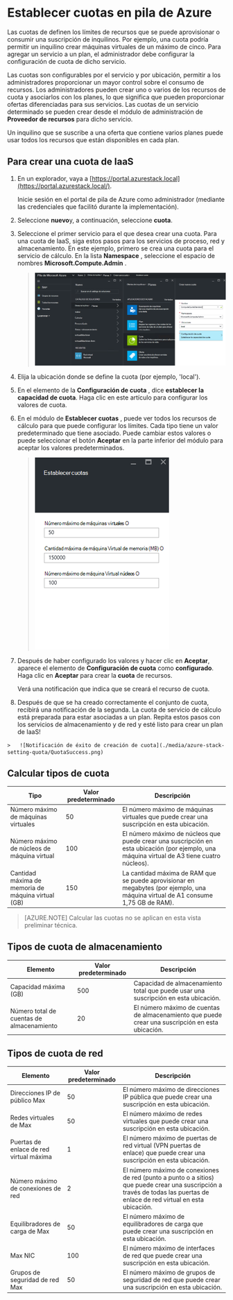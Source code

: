 <properties
    pageTitle="Las cuotas de pila de Azure | Microsoft Azure"
    description="Los administradores establecer cuotas para limitar la cantidad máxima de recursos que el acceso a los inquilinos."
    services="azure-stack"
    documentationCenter=""
    authors="mattmcg"
    manager="byronr"
    editor=""/>

<tags
    ms.service="azure-stack"
    ms.workload="na"
    ms.tgt_pltfrm="na"
    ms.devlang="na"
    ms.topic="get-started-article"
    ms.date="09/26/2016"
    ms.author="mattmcg"/>



# <a name="set-quotas-in-azure-stack"></a>Establecer cuotas en pila de Azure

Las cuotas de definen los límites de recursos que se puede aprovisionar o consumir una suscripción de inquilinos. Por ejemplo, una cuota podría permitir un inquilino crear máquinas virtuales de un máximo de cinco. Para agregar un servicio a un plan, el administrador debe configurar la configuración de cuota de dicho servicio.

Las cuotas son configurables por el servicio y por ubicación, permitir a los administradores proporcionar un mayor control sobre el consumo de recursos. Los administradores pueden crear uno o varios de los recursos de cuota y asociarlos con los planes, lo que significa que pueden proporcionar ofertas diferenciadas para sus servicios. Las cuotas de un servicio determinado se pueden crear desde el módulo de administración de **Proveedor de recursos** para dicho servicio.

Un inquilino que se suscribe a una oferta que contiene varios planes puede usar todos los recursos que están disponibles en cada plan.

## <a name="to-create-an-iaas-quota"></a>Para crear una cuota de IaaS

1.  En un explorador, vaya a [https://portal.azurestack.local](https://portal.azurestack.local/).

    Inicie sesión en el portal de pila de Azure como administrador (mediante las credenciales que facilitó durante la implementación).

2.  Seleccione **nuevo**y, a continuación, seleccione **cuota**.

3.  Seleccione el primer servicio para el que desea crear una cuota. Para una cuota de IaaS, siga estos pasos para los servicios de proceso, red y almacenamiento.
En este ejemplo, primero se crea una cuota para el servicio de cálculo. En la lista **Namespace** , seleccione el espacio de nombres **Microsoft.Compute.Admin** .

    > ![Crear una nueva cuota de cálculo](./media/azure-stack-setting-quota/NewComputeQuota.PNG)

4.  Elija la ubicación donde se define la cuota (por ejemplo, 'local').

5.  En el elemento de la **Configuración de cuota** , dice **establecer la capacidad de cuota**. Haga clic en este artículo para configurar los valores de cuota.

6.  En el módulo de **Establecer cuotas** , puede ver todos los recursos de cálculo para que puede configurar los límites. Cada tipo tiene un valor predeterminado que tiene asociado. Puede cambiar estos valores o puede seleccionar el botón **Aceptar** en la parte inferior del módulo para aceptar los valores predeterminados.

    > ![Establecer una cuota de cálculo](./media/azure-stack-setting-quota/SetQuotasBladeCompute.PNG)

7.  Después de haber configurado los valores y hacer clic en **Aceptar**, aparece el elemento de **Configuración de cuota** como **configurado**. Haga clic en **Aceptar** para crear la **cuota** de recursos.

    Verá una notificación que indica que se creará el recurso de cuota.

8.   Después de que se ha creado correctamente el conjunto de cuota, recibirá una notificación de la segunda. La cuota de servicio de cálculo está preparada para estar asociadas a un plan. Repita estos pasos con los servicios de almacenamiento y de red y esté listo para crear un plan de IaaS!

    >   ![Notificación de éxito de creación de cuota](./media/azure-stack-setting-quota/QuotaSuccess.png)

## <a name="compute-quota-types"></a>Calcular tipos de cuota

|**Tipo**                    |**Valor predeterminado**| **Descripción**|
|--------------------------- | ------------------------------------|------------------------------------------------------------------|
|Número máximo de máquinas virtuales   |50|El número máximo de máquinas virtuales que puede crear una suscripción en esta ubicación. |
|Número máximo de núcleos de máquina virtual              |100|El número máximo de núcleos que puede crear una suscripción en esta ubicación (por ejemplo, una máquina virtual de A3 tiene cuatro núcleos).|
|Cantidad máxima de memoria de máquina virtual (GB)         |150|La cantidad máxima de RAM que se puede aprovisionar en megabytes (por ejemplo, una máquina virtual de A1 consume 1,75 GB de RAM).|

> [AZURE.NOTE] Calcular las cuotas no se aplican en esta vista preliminar técnica.

## <a name="storage-quota-types"></a>Tipos de cuota de almacenamiento

|**Elemento**                           |**Valor predeterminado**   |**Descripción**|
|---------------------------------- |------------------- |-----------------------------------------------------------|
|Capacidad máxima (GB)              |500                 |Capacidad de almacenamiento total que puede usar una suscripción en esta ubicación.|
|Número total de cuentas de almacenamiento   |20                  |El número máximo de cuentas de almacenamiento que puede crear una suscripción en esta ubicación.|

## <a name="network-quota-types"></a>Tipos de cuota de red

|**Elemento**                                                   |**Valor predeterminado**   |**Descripción**|
|----------------------------------------------------------| ------------------- |--------------------------------------------------------------------------------------------------------------------------------------------------------------------|
| Direcciones IP de público Max                         |50                  |El número máximo de direcciones IP pública que puede crear una suscripción en esta ubicación. |
| Redes virtuales de Max                   |50                  |El número máximo de redes virtuales que puede crear una suscripción en esta ubicación. |
| Puertas de enlace de red virtual máxima           |1                   |El número máximo de puertas de red virtual (VPN puertas de enlace) que puede crear una suscripción en esta ubicación. |
| Número máximo de conexiones de red                |2                   |El número máximo de conexiones de red (punto a punto o a sitios) que puede crear una suscripción a través de todas las puertas de enlace de red virtual en esta ubicación. |
| Equilibradores de carga de Max                     |50                  |El número máximo de equilibradores de carga que puede crear una suscripción en esta ubicación. |
| Max NIC                               |100                 |El número máximo de interfaces de red que puede crear una suscripción en esta ubicación. |
| Grupos de seguridad de red Max            |50                  |El número máximo de grupos de seguridad de red que puede crear una suscripción en esta ubicación. |

